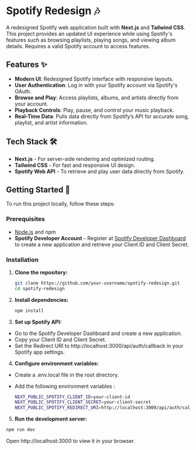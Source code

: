 # Spotify Redesign 🎶

A redesigned Spotify web application built with **Next.js** and **Tailwind CSS**. This project provides an updated UI experience while using Spotify's features such as browsing playlists, playing songs, and viewing album details. Requires a valid Spotify account to access features.

## Features ✨

- **Modern UI**: Redesigned Spotify interface with responsive layouts.
- **User Authentication**: Log in with your Spotify account via Spotify's OAuth.
- **Browse and Play**: Access playlists, albums, and artists directly from your account.
- **Playback Controls**: Play, pause, and control your music playback.
- **Real-Time Data**: Pulls data directly from Spotify’s API for accurate song, playlist, and artist information.

## Tech Stack 🛠️

- **Next.js** - For server-side rendering and optimized routing.
- **Tailwind CSS** - For fast and responsive UI design.
- **Spotify Web API** - To retrieve and play user data directly from Spotify.

## Getting Started 🚀

To run this project locally, follow these steps:

### Prerequisites

- [Node.js](https://nodejs.org/) and npm
- **Spotify Developer Account** - Register at [Spotify Developer Dashboard](https://developer.spotify.com/dashboard/) to create a new application and retrieve your Client ID and Client Secret.

### Installation

1. **Clone the repository:**
   ```bash
   git clone https://github.com/your-username/spotify-redesign.git
   cd spotify-redesign

2. **Install dependencies:**
   ```bash
   npm install

3. **Set up Spotify API:**

- Go to the Spotify Developer Dashboard and create a new application.
- Copy your Client ID and Client Secret.
- Set the Redirect URI to http://localhost:3000/api/auth/callback in your Spotify app settings.

4. **Configure environment variables:**

- Create a .env.local file in the root directory.
- Add the following environment variables :

  ``` bash
  NEXT_PUBLIC_SPOTIFY_CLIENT_ID=your-client-id
  NEXT_PUBLIC_SPOTIFY_CLIENT_SECRET=your-client-secret
  NEXT_PUBLIC_SPOTIFY_REDIRECT_URI=http://localhost:3000/api/auth/callback

5. **Run the development server:**

  ```bash
  npm run dev
  ```
Open http://localhost:3000 to view it in your browser.



